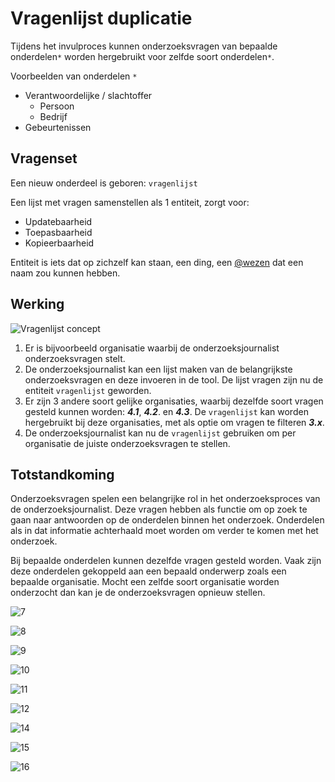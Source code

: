 # Vragenlijst duplicatie

Tijdens het invulproces kunnen onderzoeksvragen van bepaalde onderdelen`*` worden hergebruikt voor zelfde soort onderdelen`*`.

Voorbeelden van onderdelen `*`
* Verantwoordelijke / slachtoffer
  * Persoon
  * Bedrijf
* Gebeurtenissen


## Vragenset

Een nieuw onderdeel is geboren: `vragenlijst`

Een lijst met vragen samenstellen als 1 entiteit, zorgt voor:
* Updatebaarheid
* Toepasbaarheid
* Kopieerbaarheid

Entiteit is iets dat op zichzelf kan staan, een ding, een [@wezen](http://www.mijnwoordenboek.nl/puzzelwoordenboek/ENTITEIT/1) dat een naam zou kunnen hebben.


## Werking
![Vragenlijst concept](content/vragenlijst-concept.png)


1. Er is bijvoorbeeld organisatie waarbij de onderzoeksjournalist onderzoeksvragen stelt.
2. De onderzoeksjournalist kan een lijst maken van de belangrijkste onderzoeksvragen en deze invoeren in de tool. De lijst vragen zijn nu de entiteit `vragenlijst` geworden.
3. Er zijn 3 andere soort gelijke organisaties, waarbij dezelfde soort vragen gesteld kunnen worden: ***4.1***, ***4.2***. en ***4.3***. De `vragenlijst` kan worden hergebruikt bij deze organisaties, met als optie om vragen te filteren ***3.x***.
4. De onderzoeksjournalist kan nu de `vragenlijst` gebruiken om per organisatie de juiste onderzoeksvragen te stellen.


## Totstandkoming
Onderzoeksvragen spelen een belangrijke rol in het onderzoeksproces van de onderzoeksjournalist. Deze vragen hebben als functie om op zoek te gaan naar antwoorden op de onderdelen binnen het onderzoek. Onderdelen als in dat informatie achterhaald moet worden om verder te komen met het onderzoek.

Bij bepaalde onderdelen kunnen dezelfde vragen gesteld worden. Vaak zijn deze onderdelen gekoppeld aan een bepaald onderwerp zoals een bepaalde organisatie. Mocht een zelfde soort organisatie worden onderzocht dan kan je de onderzoeksvragen opnieuw stellen.

![7](content/schetsen7.png)

![8](content/schetsen8.png)

![9](content/schetsen9.png)

![10](content/schetsen10.png)

![11](content/schetsen11.png)

![12](content/schetsen12.png)

![14](content/schetsen14.png)

![15](content/schetsen15.png)

![16](content/schetsen16.png)